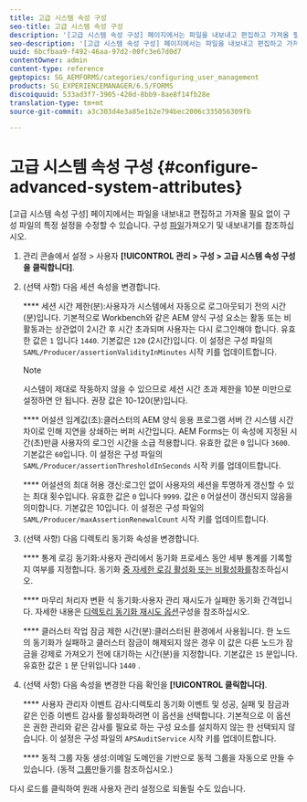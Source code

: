 ```yaml
---
title: 고급 시스템 속성 구성
seo-title: 고급 시스템 속성 구성
description: '[고급 시스템 속성 구성] 페이지에서는 파일을 내보내고 편집하고 가져올 필요 없이 구성 파일의 특정 설정을 수정할 수 있습니다.'
seo-description: '[고급 시스템 속성 구성] 페이지에서는 파일을 내보내고 편집하고 가져올 필요 없이 구성 파일의 특정 설정을 수정할 수 있습니다.'
uuid: 6bcfbaa9-f492-46aa-97d2-00fc3e67d0d7
contentOwner: admin
content-type: reference
geptopics: SG_AEMFORMS/categories/configuring_user_management
products: SG_EXPERIENCEMANAGER/6.5/FORMS
discoiquuid: 533ad3f7-3905-420d-8bb9-8ae8f14fb28e
translation-type: tm+mt
source-git-commit: a3c303d4e3a85e1b2e794bec2006c335056309fb

---
```



# 고급 시스템 속성 구성 {#configure-advanced-system-attributes}

[고급 시스템 속성 구성] 페이지에서는 파일을 내보내고 편집하고 가져올 필요 없이 구성 파일의 특정 설정을 수정할 수 있습니다. 구성 [파일](/help/forms/using/admin-help/importing-exporting-configuration-file.md#importing-and-exporting-the-configuration-file)가져오기 및 내보내기를 참조하십시오.

1. 관리 콘솔에서 설정 > 사용자 **[!UICONTROL 관리 > 구성 > 고급 시스템 속성 구성을 클릭합니다]**.
1. (선택 사항) 다음 세션 속성을 변경합니다.

   **** 세션 시간 제한(분):사용자가 시스템에서 자동으로 로그아웃되기 전의 시간(분)입니다. 기본적으로 Workbench와 같은 AEM 양식 구성 요소는 활동 또는 비활동과는 상관없이 2시간 후 시간 초과되며 사용자는 다시 로그인해야 합니다. 유효한 값은 `1` 입니다 `1440`. 기본값은 `120` (2시간)입니다. 이 설정은 구성 파일의 `SAML/Producer/assertionValidityInMinutes` 시작 키를 업데이트합니다.

   >[!NOTE]
   >
   >시스템이 제대로 작동하지 않을 수 있으므로 세션 시간 초과 제한을 10분 미만으로 설정하면 안 됩니다. 권장 값은 10-120(분)입니다.

   **** 어설션 임계값(초):클러스터의 AEM 양식 응용 프로그램 서버 간 시스템 시간 차이로 인해 지연을 상쇄하는 버퍼 시간입니다. AEM Forms는 이 속성에 지정된 시간(초)만큼 사용자의 로그인 시간을 소급 적용합니다. 유효한 값은 `0` 입니다 `3600`. 기본값은 `60`입니다. 이 설정은 구성 파일의 `SAML/Producer/assertionThresholdInSeconds` 시작 키를 업데이트합니다.

   **** 어설션의 최대 허용 갱신:로그인 없이 사용자의 세션을 투명하게 갱신할 수 있는 최대 횟수입니다. 유효한 값은 `0` 입니다 `9999`. 값은 `0` 어설션이 갱신되지 않음을 의미합니다. 기본값은 10입니다. 이 설정은 구성 파일의 `SAML/Producer/maxAssertionRenewalCount` 시작 키를 업데이트합니다.

1. (선택 사항) 다음 디렉토리 동기화 속성을 변경합니다.

   **** 통계 로깅 동기화:사용자 관리에서 동기화 프로세스 동안 세부 통계를 기록할지 여부를 지정합니다. 동기화 [중 자세한 로깅 활성화 또는 비활성화를](/help/forms/using/admin-help/synchronizing-directories.md#enable-or-disable-detailed-logging-during-synchronization)참조하십시오.

   **** 마무리 처리자 변환 식 동기화:사용자 관리 재시도가 실패한 동기화 간격입니다. 자세한 내용은 [디렉토리 동기화 재시도 옵션](/help/forms/using/admin-help/synchronizing-directories.md#configure-the-directory-synchronization-retry-option)구성을 참조하십시오.

   **** 클러스터 작업 잠금 제한 시간(분):클러스터된 환경에서 사용됩니다. 한 노드의 동기화가 실패하고 클러스터 잠금이 해제되지 않은 경우 이 값은 다른 노드가 잠금을 강제로 가져오기 전에 대기하는 시간(분)을 지정합니다. 기본값은 `15` 분입니다. 유효한 값은 `1` 분 단위입니다 `1440` .

1. (선택 사항) 다음 속성을 변경한 다음 확인을 **[!UICONTROL 클릭합니다]**.

   **** 사용자 관리자 이벤트 감사:디렉토리 동기화 이벤트 및 성공, 실패 및 잠금과 같은 인증 이벤트 감사를 활성화하려면 이 옵션을 선택합니다. 기본적으로 이 옵션은 권한 관리와 같은 감사를 필요로 하는 구성 요소를 설치하지 않는 한 선택되지 않습니다. 이 설정은 구성 파일의 `APSAuditService` 시작 키를 업데이트합니다.

   **** 동적 그룹 자동 생성:이메일 도메인을 기반으로 동적 그룹을 자동으로 만들 수 있습니다. (동적 [그룹](/help/forms/using/admin-help/creating-configuring-groups.md#create-a-dynamic-group)만들기를 참조하십시오.)

다시 로드를 클릭하여 원래 사용자 관리 설정으로 되돌릴 수도 있습니다.
